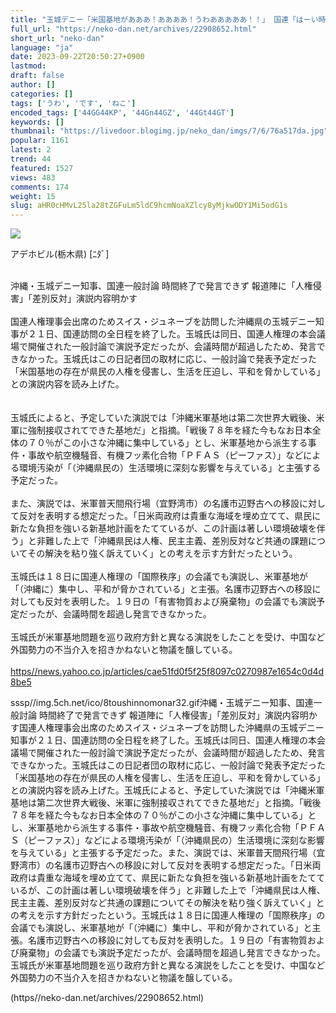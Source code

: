 ```yaml
---
title: "玉城デニー「米国基地があああ！ああああ！うわあああああ！！」 国連「はーい時間ですお帰り下さい」 "
full_url: "https://neko-dan.net/archives/22908652.html"
short_url: "neko-dan"
language: "ja"
date: 2023-09-22T20:50:27+0900
lastmod: 
draft: false
author: []
categories: []
tags: ['うわ', 'です', 'ねこ']
encoded_tags: ['44GG44KP', '44Gn44GZ', '44Gt44GT']
keywords: []
thumbnail: "https://livedoor.blogimg.jp/neko_dan/imgs/7/6/76a517da.jpg"
popular: 1161
latest: 2
trend: 44
featured: 1527
views: 483
comments: 174
weight: 15
slug: aHR0cHMvL25la28tZGFuLm5ldC9hcmNoaXZlcy8yMjkwODY1Mi5odG1s
---
```


![](https://livedoor.blogimg.jp/neko_dan/imgs/7/6/76a517da.jpg)

<div><p>アデホビル(栃木県) [ﾆﾀﾞ] </p><br> 沖縄・玉城デニー知事、国連一般討論 時間終了で発言できず 報道陣に「人権侵害」「差別反対」演説内容明かす <br> <br> 国連人権理事会出席のためスイス・ジュネーブを訪問した沖縄県の玉城デニー知事が２１日、国連訪問の全日程を終了した。玉城氏は同日、国連人権理の本会議場で開催された一般討論で演説予定だったが、会議時間が超過したため、発言できなかった。玉城氏はこの日記者団の取材に応じ、一般討論で発表予定だった「米国基地の存在が県民の人権を侵害し、生活を圧迫し、平和を脅かしている」との演説内容を読み上げた。 <br> <br> <br> 玉城氏によると、予定していた演説では「沖縄米軍基地は第二次世界大戦後、米軍に強制接収されてできた基地だ」と指摘。「戦後７８年を経た今もなお日本全体の７０％がこの小さな沖縄に集中している」とし、米軍基地から派生する事件・事故や航空機騒音、有機フッ素化合物「ＰＦＡＳ（ピーファス）」などによる環境汚染が「（沖縄県民の）生活環境に深刻な影響を与えている」と主張する予定だった。 <br> <br> また、演説では、米軍普天間飛行場（宜野湾市）の名護市辺野古への移設に対して反対を表明する想定だった。「日米両政府は貴重な海域を埋め立てて、県民に新たな負担を強いる新基地計画をたてているが、この計画は著しい環境破壊を伴う」と非難した上で「沖縄県民は人権、民主主義、差別反対など共通の課題についてその解決を粘り強く訴えていく」との考えを示す方針だったという。 <br> <br> 玉城氏は１８日に国連人権理の「国際秩序」の会議でも演説し、米軍基地が「（沖縄に）集中し、平和が脅かされている」と主張。名護市辺野古への移設に対しても反対を表明した。１９日の「有害物質および廃棄物」の会議でも演説予定だったが、会議時間を超過し発言できなかった。 <br> <br> 玉城氏が米軍基地問題を巡り政府方針と異なる演説をしたことを受け、中国など外国勢力の不当介入を招きかねないと物議を醸している。 <br> <br> <a href='https//news.yahoo.co.jp/articles/cae51fd0f5f25f8097c0270987e1654c0d4d8be5' target='_blank'>https//news.yahoo.co.jp/articles/cae51fd0f5f25f8097c0270987e1654c0d4d8be5</a> <p>sssp//img.5ch.net/ico/8toushinnomonar32.gif沖縄・玉城デニー知事、国連一般討論 時間終了で発言できず 報道陣に「人権侵害」「差別反対」演説内容明かす国連人権理事会出席のためスイス・ジュネーブを訪問した沖縄県の玉城デニー知事が２１日、国連訪問の全日程を終了した。玉城氏は同日、国連人権理の本会議場で開催された一般討論で演説予定だったが、会議時間が超過したため、発言できなかった。玉城氏はこの日記者団の取材に応じ、一般討論で発表予定だった「米国基地の存在が県民の人権を侵害し、生活を圧迫し、平和を脅かしている」との演説内容を読み上げた。玉城氏によると、予定していた演説では「沖縄米軍基地は第二次世界大戦後、米軍に強制接収されてできた基地だ」と指摘。「戦後７８年を経た今もなお日本全体の７０％がこの小さな沖縄に集中している」とし、米軍基地から派生する事件・事故や航空機騒音、有機フッ素化合物「ＰＦＡＳ（ピーファス）」などによる環境汚染が「（沖縄県民の）生活環境に深刻な影響を与えている」と主張する予定だった。また、演説では、米軍普天間飛行場（宜野湾市）の名護市辺野古への移設に対して反対を表明する想定だった。「日米両政府は貴重な海域を埋め立てて、県民に新たな負担を強いる新基地計画をたてているが、この計画は著しい環境破壊を伴う」と非難した上で「沖縄県民は人権、民主主義、差別反対など共通の課題についてその解決を粘り強く訴えていく」との考えを示す方針だったという。玉城氏は１８日に国連人権理の「国際秩序」の会議でも演説し、米軍基地が「（沖縄に）集中し、平和が脅かされている」と主張。名護市辺野古への移設に対しても反対を表明した。１９日の「有害物質および廃棄物」の会議でも演説予定だったが、会議時間を超過し発言できなかった。玉城氏が米軍基地問題を巡り政府方針と異なる演説をしたことを受け、中国など外国勢力の不当介入を招きかねないと物議を醸している。</p></div>

(https//neko-dan.net/archives/22908652.html)
